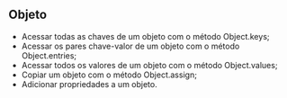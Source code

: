 ## Objeto

<ul>
  <li>Acessar todas as chaves de um objeto com o método Object.keys;</li>
  <li>Acessar os pares chave-valor de um objeto com o método Object.entries;</li>
  <li>Acessar todos os valores de um objeto com o método Object.values;</li>
  <li>Copiar um objeto com o método Object.assign;</li>
  <li>Adicionar propriedades a um objeto.</li>
</ul>





